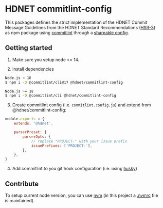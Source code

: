 # HDNET commitlint-config

This packages defines the strict implementation of the HDNET Commit Message Guidelines 
from the HDNET Standard Recommendations 
([HSR-3](https://wiki.hdnet.de/display/OPS/HSR-3%3A+Git+Commit-Messages)) as npm package
using [commitlint](https://commitlint.js.org/) 
through a [shareable config](https://commitlint.js.org/#/concepts-shareable-config). 

## Getting started

1. Make sure you setup node >= 14.

2. Install dependencies
```bash
Node.js < 18
$ npm i -D @commitlint/cli@17 @hdnet/commitlint-config

Node.js >= 18 
$ npm i -D @commitlint/cli @hdnet/commitlint-config
```

3. Create commitlint config (i.e. `commitlint.config.js`) and extend from @hdnet/commitlint-config:
```javascript
module.exports = {
    extends: '@hdnet',

    parserPreset: {
        parserOpts: {
            // replace "PROJECT-" with your issue prefix
            issuePrefixes: ['PROJECT-'],
        },
    },
}
```

4. Add commitlint to you git hook configuration (i.e. using [husky](https://commitlint.js.org/#/guides-local-setup?id=install-husky))


## Contribute

To setup current node version, you can use [nvm](https://github.com/nvm-sh/nvm) 
(in this project a [.nvmrc](./.nvmrc) file is maintained).
